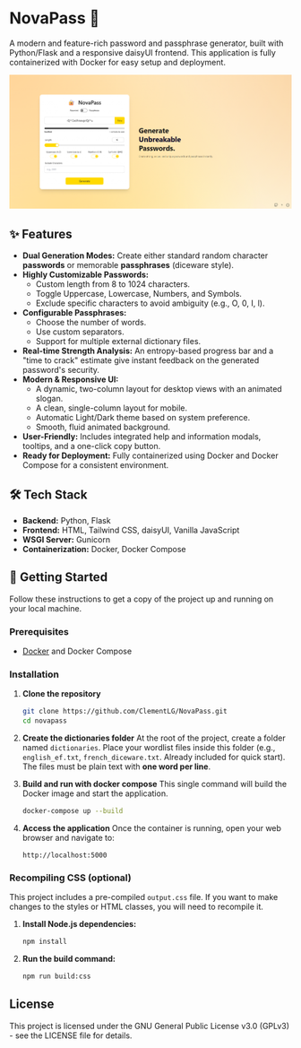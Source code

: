 # NovaPass 🔐

A modern and feature-rich password and passphrase generator, built with Python/Flask and a responsive daisyUI frontend. This application is fully containerized with Docker for easy setup and deployment.

![NovaPassInterface](imgs/novapass.png) 

## ✨ Features

-   **Dual Generation Modes:** Create either standard random character **passwords** or memorable **passphrases** (diceware style).
-   **Highly Customizable Passwords:**
    -   Custom length from 8 to 1024 characters.
    -   Toggle Uppercase, Lowercase, Numbers, and Symbols.
    -   Exclude specific characters to avoid ambiguity (e.g., O, 0, I, l).
-   **Configurable Passphrases:**
    -   Choose the number of words.
    -   Use custom separators.
    -   Support for multiple external dictionary files.
-   **Real-time Strength Analysis:** An entropy-based progress bar and a "time to crack" estimate give instant feedback on the generated password's security.
-   **Modern & Responsive UI:**
    -   A dynamic, two-column layout for desktop views with an animated slogan.
    -   A clean, single-column layout for mobile.
    -   Automatic Light/Dark theme based on system preference.
    -   Smooth, fluid animated background.
-   **User-Friendly:** Includes integrated help and information modals, tooltips, and a one-click copy button.
-   **Ready for Deployment:** Fully containerized using Docker and Docker Compose for a consistent environment.

## 🛠️ Tech Stack

-   **Backend:** Python, Flask
-   **Frontend:** HTML, Tailwind CSS, daisyUI, Vanilla JavaScript
-   **WSGI Server:** Gunicorn
-   **Containerization:** Docker, Docker Compose

## 🚀 Getting Started

Follow these instructions to get a copy of the project up and running on your local machine.

### Prerequisites

-   [Docker](https://www.docker.com/get-started) and Docker Compose

### Installation

1.  **Clone the repository**
    ```bash
    git clone https://github.com/ClementLG/NovaPass.git
    cd novapass
    ```

2.  **Create the dictionaries folder**
    At the root of the project, create a folder named `dictionaries`. Place your wordlist files inside this folder (e.g., `english_ef.txt`, `french_diceware.txt`. Already included for quick start). The files must be plain text with **one word per line**.

3.  **Build and run with docker compose**
    This single command will build the Docker image and start the application.
    ```bash
    docker-compose up --build
    ```

4.  **Access the application**
    Once the container is running, open your web browser and navigate to:
    ```
    http://localhost:5000
    ```

### Recompiling CSS (optional)

This project includes a pre-compiled `output.css` file. If you want to make changes to the styles or HTML classes, you will need to recompile it.

1.  **Install Node.js dependencies:**
    ```bash
    npm install
    ```

2.  **Run the build command:**
    ```bash
    npm run build:css
    ```

## License

This project is licensed under the GNU General Public License v3.0 (GPLv3) - see the LICENSE file for details.